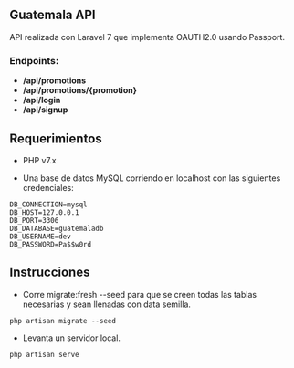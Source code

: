 ## Guatemala API

API realizada con Laravel 7 que implementa OAUTH2.0 usando Passport. 

### Endpoints:

- **/api/promotions**  
- **/api/promotions/{promotion}**
- **/api/login**
- **/api/signup**

## Requerimientos

- PHP v7.x

- Una base de datos MySQL corriendo en localhost con las siguientes credenciales:

```
DB_CONNECTION=mysql
DB_HOST=127.0.0.1
DB_PORT=3306
DB_DATABASE=guatemaladb
DB_USERNAME=dev
DB_PASSWORD=Pa$$w0rd
```

## Instrucciones 

- Corre migrate:fresh --seed para que se creen todas las tablas necesarias y sean llenadas con data semilla. 

``` 
php artisan migrate --seed
```

- Levanta un servidor local.

```
php artisan serve
```
